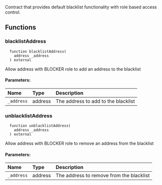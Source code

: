 
Contract that provides default blacklist functionality with role based access control.

## Functions
### blacklistAddress
```solidity
  function blacklistAddress(
    address _address
  ) external
```

Allow address with BLOCKER role to add an address to the blacklist

#### Parameters:
| Name | Type | Description                                                          |
| :--- | :--- | :------------------------------------------------------------------- |
|`_address` | address | The address to add to the blacklist

### unblacklistAddress
```solidity
  function unblacklistAddress(
    address _address
  ) external
```

Allow address with BLOCKER role to remove an address from the blacklist

#### Parameters:
| Name | Type | Description                                                          |
| :--- | :--- | :------------------------------------------------------------------- |
|`_address` | address | The address to remove from the blacklist

